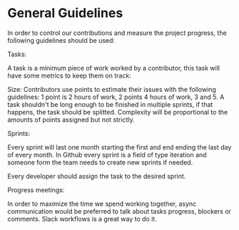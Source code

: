 # General Guidelines

In order to control our contributions and measure the project progress, the following guidelines should be used:

Tasks:

A task is a minimum piece of work worked by a contributor, this task will have some metrics to keep them on track:

Size: Contributors use points to estimate their issues with the following guidelines:
1 point is 2 hours of work, 2 points 4 hours of work, 3 and 5. 
A task shouldn't be long enough to be finished in multiple sprints, if that happens, the task should be splitted.
Complexity will be proportional to the amounts of points assigned but not strictly.

Sprints:

Every sprint will last one month starting the first and end ending the last day of every month.
In Github every sprint is a field of type iteration and someone form the team needs to create new sprints if needed.

Every developer should assign the task to the desired sprint.

Progress meetings:

In order to maximize the time we spend working together, async communication would be preferred to talk about tasks progress, 
blockers or comments. Slack workflows is a great way to do it.
